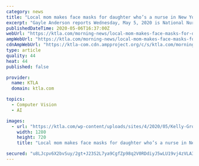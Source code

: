 ```yaml
---
category: news
title: "Local mom makes face masks for daughter who’s a nurse in New York"
excerpt: "Gayle Anderson reports Wednesday, May 5, 2020 is National Nurses Day, a day of recognition to celebrate and honor the contributions who nurses have continue to our communities and throughout the nation. National Nurses Day is celebrated annually on May 6, which marks the beginning of National Nurses Week, a week-long celebration to raise ..."
publishedDateTime: 2020-05-06T16:37:00Z
webUrl: "https://ktla.com/morning-news/local-mom-makes-face-masks-for-daughter-whos-a-nurse-in-new-york/"
ampWebUrl: "https://ktla.com/morning-news/local-mom-makes-face-masks-for-daughter-whos-a-nurse-in-new-york/amp/"
cdnAmpWebUrl: "https://ktla-com.cdn.ampproject.org/c/s/ktla.com/morning-news/local-mom-makes-face-masks-for-daughter-whos-a-nurse-in-new-york/amp/"
type: article
quality: 44
heat: 44
published: false

provider:
  name: KTLA
  domain: ktla.com

topics:
  - Computer Vision
  - AI

images:
  - url: "https://ktla.com/wp-content/uploads/sites/4/2020/05/Kelly-Gross-and-Lydia-Kravitz.jpg?w=1280&h=720&crop=1"
    width: 1280
    height: 720
    title: "Local mom makes face masks for daughter who’s a nurse in New York"

secured: "u8LJcpv6X2bvSuy/2gt+J23S2L7ya9CgfZp98q2V0RDdiyJ5wLU19vj4zVLA3O5ktcnWG4tRyNJQFHqnBzzD82oQqhl7MEFGwgwBAMLK2krHBBdi3RGVnRqpc5h4MwpTWNzoRyoyMYDYVIT0fIVuq8th8i6qBl6mOxsboxplE/1U4Wzhgx+rDo1r0hxqAOpuojDsq3fIN+8yEswS0cSXShiS9bryUx8wR3dUNRwdeutGvZQywQRJ231KS82lkohuhiDM2NVSPt7xwPBJUByUrTmm14p0gFNYmfrxcI8u5MGsuMbCwR5Mp5n8a0Alibff+iuij37cqPHm0L8r//d3xnJlOuKYGzqW5Gdw/GvemIVb/mbz99xLLZNC2An+RD+QCehOgzL4TdDNObaaeLN7rrYPEqGqoqn25MPzdJxcK8DceApV6A3criXWKxx2pBgNrIxYQLCERGDvrHbg18igcBdvaehNw456czTOfCFun4M=;XRN9tIx/za8+4ktVJkNoyg=="
---
```


